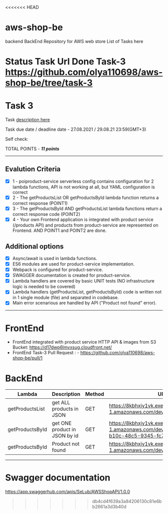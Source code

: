 <<<<<<< HEAD
# aws-shop-be
backend
BackEnd Repository for AWS web store
List of Tasks here

Status	Task	Url
Done	Task-3	https://github.com/olya110698/aws-shop-be/tree/task-3
=======
# **Task 3**

Task [description here](https://github.com/EPAM-JS-Competency-center/cloud-development-course-initial/blob/main/task3-product-magamanent-api/task.md)

Task due date / deadline date - 27.08.2021 / 29.08.21 23:59(GMT+3)

Self check:

TOTAL POINTS - _**11 points**_

---

## **Evalution Criteria**

- [x] 1 - poiproduct-service serverless config contains configuration for 2 lambda functions, API is not working at all, but YAML configuration is correct
- [x] 2 - The getProductsList OR getProductsById lambda function returns a correct response (POINT1)
- [x] 3 - The getProductsById AND getProductsList lambda functions return a correct response code (POINT2)
- [x] 4 - Your own Frontend application is integrated with product service (/products API) and products from product-service are represented on Frontend. AND POINT1 and POINT2 are done.

## **Additional options**

- [x] Async/await is used in lambda functions.
- [x] ES6 modules are used for product-service implementation.
- [x] Webpack is configured for product-service.
- [x] SWAGGER documentation is created for product-service.
- [x] Lambda handlers are covered by basic UNIT tests (NO infrastructure logic is needed to be covered)
- [x] Lambda handlers (getProductsList, getProductsById) code is written not in 1 single module (file) and separated in codebase.
- [x] Main error scenarious are handled by API ("Product not found" error).

---

# **FrontEnd**

- FrontEnd integrated with product service HTTP API & images from S3 Bucket: https://d17dwp6lmvxsug.cloudfront.net/
- FrontEnd Task-3 Pull Request : - https://github.com/olya110698/aws-shop-be/pull/1

# **BackEnd**

| Lambda          | Description                   | Method | URL                                                                                                         |
| --------------- | ----------------------------- | ------ | ----------------------------------------------------------------------------------------------------------- |
| getProductsList | get ALL products in JSON      | GET    | https://8kbhxjy1vk.execute-api.eu-central-1.amazonaws.com/dev/products                                      |
| getProductsById | get ONE product in JSON by id | GET    | https://8kbhxjy1vk.execute-api.eu-central-1.amazonaws.com/dev/products/7567ec4b-b10c-48c5-9345-fc73348a80a1 |
| getProductsById | Product not found             | GET    | https://8kbhxjy1vk.execute-api.eu-central-1.amazonaws.com/dev/products/777                                  |

---

# **Swagger documentation**

https://app.swaggerhub.com/apis/SeLub/AWSShopAPI/1.0.0
>>>>>>> db4cd4f639a3a84206130c81e6bb2661a3d3b40d
